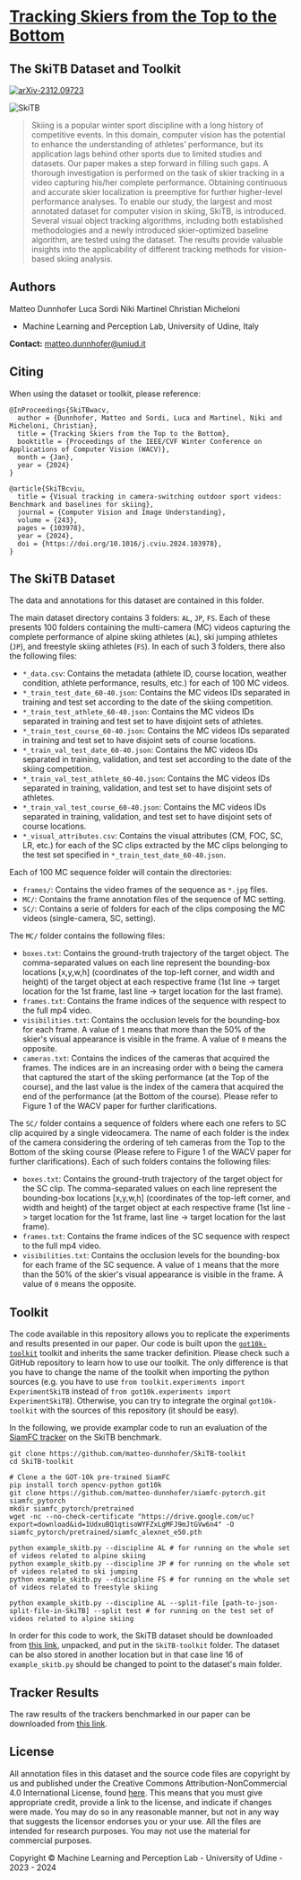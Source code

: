 # [Tracking Skiers from the Top to the Bottom](https://machinelearning.uniud.it/datasets/skitb/)
## The SkiTB Dataset and Toolkit

<!-- start badges -->
[![arXiv-2312.09723](https://img.shields.io/badge/arXiv-2312.09723-red.svg)](https://arxiv.org/abs/2312.09723)
<!-- end badges -->

![SkiTB](example.png)

> Skiing is a popular winter sport discipline with a long history of competitive events. In this domain, computer vision has the potential to enhance the understanding of athletes’ performance, but its application lags behind other sports due to limited studies and datasets. Our paper makes a step forward in filling such gaps. A thorough investigation is performed on the task of skier tracking in a video capturing his/her complete performance. Obtaining continuous and accurate skier localization is preemptive for further higher-level performance analyses. To enable our study, the largest and most annotated dataset for computer vision in skiing, SkiTB, is introduced. Several visual object tracking algorithms, including both established methodologies and a newly introduced skier-optimized baseline algorithm, are tested using the dataset. The results provide valuable insights into the applicability of different tracking methods for vision-based skiing analysis.

## Authors
Matteo Dunnhofer
Luca Sordi
Niki Martinel 
Christian Micheloni 

* Machine Learning and Perception Lab, University of Udine, Italy

**Contact:** [matteo.dunnhofer@uniud.it](mailto:matteo.dunnhofer@uniud.it)


## Citing
When using the dataset or toolkit, please reference:

```
@InProceedings{SkiTBwacv,
  author = {Dunnhofer, Matteo and Sordi, Luca and Martinel, Niki and Micheloni, Christian},
  title = {Tracking Skiers from the Top to the Bottom},
  booktitle = {Proceedings of the IEEE/CVF Winter Conference on Applications of Computer Vision (WACV)},
  month = {Jan},
  year = {2024}
}

@article{SkiTBcviu,
  title = {Visual tracking in camera-switching outdoor sport videos: Benchmark and baselines for skiing},
  journal = {Computer Vision and Image Understanding},
  volume = {243},
  pages = {103978},
  year = {2024},
  doi = {https://doi.org/10.1016/j.cviu.2024.103978},
}
```

## The SkiTB Dataset

The data and annotations for this dataset are contained in this folder.

The main dataset directory contains 3 folders: ```AL```, ```JP```, ```FS```. Each of these presents 100 folders containing the multi-camera (MC) videos capturing the complete performance of alpine skiing athletes (```AL```), ski jumping athletes (```JP```), and freestyle skiing athletes (```FS```).
In each of such 3 folders, there also the following files:
 - ```*_data.csv```: Contains the metadata (athlete ID, course location, weather condition, athlete performance, results, etc.) for each of 100 MC videos.
 - ```*_train_test_date_60-40.json```: Contains the MC videos IDs separated in training and test set according to the date of the skiing competition.
 - ```*_train_test_athlete_60-40.json```: Contains the MC videos IDs separated in training and test set to have disjoint sets of athletes.
 - ```*_train_test_course_60-40.json```: Contains the MC videos IDs separated in training and test set to have disjoint sets of course locations.
  - ```*_train_val_test_date_60-40.json```: Contains the MC videos IDs separated in training, validation, and test set according to the date of the skiing competition.
 - ```*_train_val_test_athlete_60-40.json```: Contains the MC videos IDs separated in training, validation, and test set to have disjoint sets of athletes.
 - ```*_train_val_test_course_60-40.json```: Contains the MC videos IDs separated in training, validation, and test set to have disjoint sets of course locations.
 - ```*_visual_attributes.csv```: Contains the visual attributes (CM, FOC, SC, LR, etc.) for each of the SC clips extracted by the MC clips belonging to the test set specified in ```*_train_test_date_60-40.json```.

Each of 100 MC sequence folder will contain the directories:
 - ```frames/```: Contains the video frames of the sequence as ```*.jpg``` files.
 - ```MC/```: Contains the frame annotation files of the sequence of MC setting.
 - ```SC/```: Contains a serie of folders for each of the clips composing the MC videos (single-camera, SC, setting).

The ```MC/``` folder contains the following files:
 - ```boxes.txt```: Contains the ground-truth trajectory of the target object. The comma-separated values on each line represent the bounding-box locations [x,y,w,h] (coordinates of the top-left corner, and width and height) of the target object at each respective frame (1st line -> target location for the 1st frame, last line -> target location for the last frame). 
 - ```frames.txt```: Contains the frame indices of the sequence with respect to the full mp4 video. 
 - ```visibilities.txt```: Contains the occlusion levels for the bounding-box for each frame. A value of ```1``` means that more than the 50% of the skier's visual appearance is visible in the frame. A value of ```0``` means the opposite.
 - ```cameras.txt```: Contains the indices of the cameras that acquired the frames. The indices are in an increasing order with ```0``` being the camera that captured the start of the skiing performance (at the Top of the course), and the last value is the index of the camera that acquired the end of the performance (at the Bottom of the course). Please refer to Figure 1 of the WACV paper for further clarifications.

 The ```SC/``` folder contains a sequence of folders where each one refers to SC clip acquired by a single videocamera. The name of each folder is the index of the camera considering the ordering of teh cameras from the Top to the Bottom of the skiing course (Please refere to Figure 1 of the WACV paper for further clarifications). Each of such folders contains the following files:
- ```boxes.txt```: Contains the ground-truth trajectory of the target object for the SC clip. The comma-separated values on each line represent the bounding-box locations [x,y,w,h] (coordinates of the top-left corner, and width and height) of the target object at each respective frame (1st line -> target location for the 1st frame, last line -> target location for the last frame). 
 - ```frames.txt```: Contains the frame indices of the SC sequence with respect to the full mp4 video. 
 - ```visibilities.txt```: Contains the occlusion levels for the bounding-box for each frame of the SC sequence. A value of ```1``` means that the more than the 50% of the skier's visual appearance is visible in the frame. A value of ```0``` means the opposite.
 

## Toolkit
The code available in this repository allows you to replicate the experiments and results presented in our paper. Our code is built upon the [```got10k-toolkit```](https://github.com/got-10k/toolkit) toolkit and inherits the same tracker definition. Please check such a GitHub repository to learn how to use our toolkit. The only difference is that you have to change the name of the toolkit when importing the python sources (e.g. you have to use ```from toolkit.experiments import ExperimentSkiTB``` instead of ```from got10k.experiments import ExperimentSkiTB```). Otherwise, you can try to integrate the orginal ```got10k-toolkit``` with the sources of this repository (it should be easy).

In the following, we provide examplar code to run an evaluation of the [SiamFC tracker](https://github.com/got-10k/siamfc) on the SkiTB benchmark.
```
git clone https://github.com/matteo-dunnhofer/SkiTB-toolkit
cd SkiTB-toolkit

# Clone a the GOT-10k pre-trained SiamFC
pip install torch opencv-python got10k
git clone https://github.com/matteo-dunnhofer/siamfc-pytorch.git siamfc_pytorch
mkdir siamfc_pytorch/pretrained
wget -nc --no-check-certificate "https://drive.google.com/uc?export=download&id=1UdxuBQ1qtisoWYFZxLgMFJ9mJtGVw6n4" -O siamfc_pytorch/pretrained/siamfc_alexnet_e50.pth
      
python example_skitb.py --discipline AL # for running on the whole set of videos related to alpine skiing
python example_skitb.py --discipline JP # for running on the whole set of videos related to ski jumping
python example_skitb.py --discipline FS # for running on the whole set of videos related to freestyle skiing

python example_skitb.py --discipline AL --split-file [path-to-json-split-file-in-SkiTB] --split test # for running on the test set of videos related to alpine skiing
```
In order for this code to work, the SkiTB dataset should be downloaded from [this link](https://forms.office.com/Pages/ResponsePage.aspx?id=Fd5qbmwpJEKsWByOwv1TqGZ0FiFPXjFKh2JII46hSYhUMVQ2RE0yS0FMMEhFSVNWNUxNWks3M0hYSy4u), unpacked, and put in the ```SkiTB-toolkit``` folder. The dataset can be also stored in another location but in that case line 16 of ```example_skitb.py``` should be changed to point to the dataset's main folder.


## Tracker Results
The raw results of the trackers benchmarked in our paper can be downloaded from [this link](https://uniudamce-my.sharepoint.com/:u:/g/personal/matteo_dunnhofer_uniud_it/EVU0aGZmYYlLnOBBCJaAF6EBV7OCYnvSr91KajjA5i91Gg?e=NOm3h0).


## License
All annotation files in this dataset and the source code files are copyright by us and published under the Creative Commons Attribution-NonCommercial 4.0 International License, found 
[here](https://creativecommons.org/licenses/by-nc/4.0/).
This means that you must give appropriate credit, provide a link to the license,
and indicate if changes were made. You may do so in any reasonable manner,
but not in any way that suggests the licensor endorses you or your use. All the files are intended for research purposes. 
You may not use the material for commercial purposes.

Copyright © Machine Learning and Perception Lab - University of Udine - 2023 - 2024
